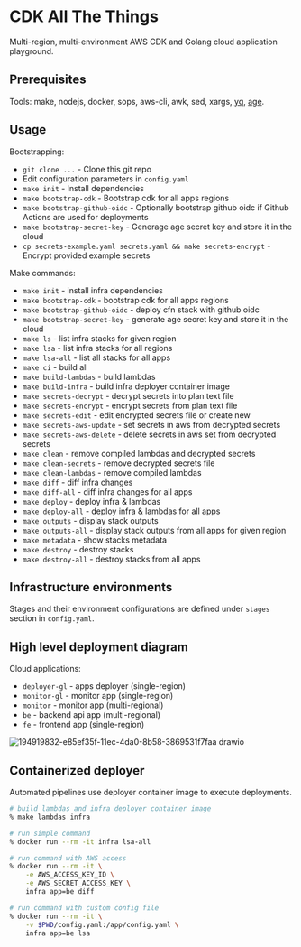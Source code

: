 # CDK All The Things

Multi-region, multi-environment AWS CDK and Golang cloud application playground.

## Prerequisites

Tools: make, nodejs, docker, sops, aws-cli, awk, sed, xargs, [yq](https://github.com/mikefarah/yq), [age](https://github.com/FiloSottile/age).

## Usage

Bootstrapping:

- `git clone ...` - Clone this git repo
- Edit configuration parameters in `config.yaml`
- `make init` - Install dependencies
- `make bootstrap-cdk` - Bootstrap cdk for all apps regions
- `make bootstrap-github-oidc` - Optionally bootstrap github oidc if Github Actions are used for deployments
- `make bootstrap-secret-key` - Generage age secret key and store it in the cloud
- `cp secrets-example.yaml secrets.yaml && make secrets-encrypt` - Encrypt provided example secrets

Make commands:

- `make init` - install infra dependencies
- `make bootstrap-cdk` - bootstrap cdk for all apps regions
- `make bootstrap-github-oidc` - deploy cfn stack with github oidc
- `make bootstrap-secret-key` - generate age secret key and store it in the cloud
- `make ls` - list infra stacks for given region
- `make lsa` - list infra stacks for all regions
- `make lsa-all` - list all stacks for all apps
- `make ci` - build all
- `make build-lambdas` - build lambdas
- `make build-infra` - build infra deployer container image
- `make secrets-decrypt` - decrypt secrets into plan text file
- `make secrets-encrypt` - encrypt secrets from plan text file
- `make secrets-edit` - edit encrypted secrets file or create new
- `make secrets-aws-update` - set secrets in aws from decrypted secrets
- `make secrets-aws-delete` - delete secrets in aws set from decrypted secrets
- `make clean` - remove compiled lambdas and decrypted secrets
- `make clean-secrets` - remove decrypted secrets file
- `make clean-lambdas` - remove compiled lambdas
- `make diff` - diff infra changes
- `make diff-all` - diff infra changes for all apps
- `make deploy` - deploy infra & lambdas
- `make deploy-all` - deploy infra & lambdas for all apps
- `make outputs` - display stack outputs
- `make outputs-all` - display stack outputs from all apps for given region
- `make metadata` - show stacks metadata
- `make destroy` - destroy stacks
- `make destroy-all` - destroy stacks from all apps

## Infrastructure environments

Stages and their environment configurations are defined under `stages` section in `config.yaml`.

## High level deployment diagram

Cloud applications:

- `deployer-gl` - apps deployer (single-region)
- `monitor-gl` - monitor app (single-region)
- `monitor` - monitor app (multi-regional)
- `be` - backend api app (multi-regional)
- `fe` - frontend app (single-region)

![194919832-e85ef35f-11ec-4da0-8b58-3869531f7faa drawio](https://user-images.githubusercontent.com/5339042/194942407-b3c1c0c5-1967-409a-b7c3-f3cf05522bcd.svg)

## Containerized deployer

Automated pipelines use deployer container image to execute deployments.

```bash
# build lambdas and infra deployer container image
% make lambdas infra

# run simple command
% docker run --rm -it infra lsa-all

# run command with AWS access
% docker run --rm -it \
    -e AWS_ACCESS_KEY_ID \
    -e AWS_SECRET_ACCESS_KEY \
    infra app=be diff

# run command with custom config file
% docker run --rm -it \
    -v $PWD/config.yaml:/app/config.yaml \
    infra app=be lsa
```
